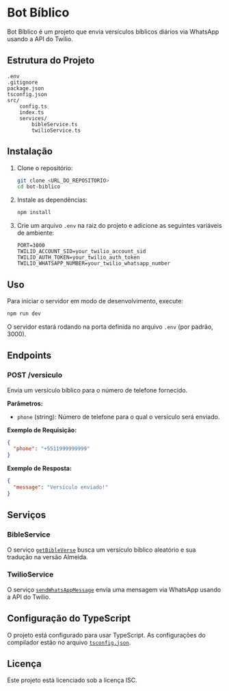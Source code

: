 # Bot Bíblico

Bot Bíblico é um projeto que envia versículos bíblicos diários via WhatsApp usando a API do Twilio.

## Estrutura do Projeto

```
.env
.gitignore
package.json
tsconfig.json
src/
    config.ts
    index.ts
    services/
        bibleService.ts
        twilioService.ts
```

## Instalação

1. Clone o repositório:
    ```sh
    git clone <URL_DO_REPOSITORIO>
    cd bot-biblico
    ```

2. Instale as dependências:
    ```sh
    npm install
    ```

3. Crie um arquivo `.env` na raiz do projeto e adicione as seguintes variáveis de ambiente:
    ```env
    PORT=3000
    TWILIO_ACCOUNT_SID=your_twilio_account_sid
    TWILIO_AUTH_TOKEN=your_twilio_auth_token
    TWILIO_WHATSAPP_NUMBER=your_twilio_whatsapp_number
    ```

## Uso

Para iniciar o servidor em modo de desenvolvimento, execute:
```sh
npm run dev
```

O servidor estará rodando na porta definida no arquivo `.env` (por padrão, 3000).

## Endpoints

### POST /versiculo

Envia um versículo bíblico para o número de telefone fornecido.

**Parâmetros:**
- `phone` (string): Número de telefone para o qual o versículo será enviado.

**Exemplo de Requisição:**
```json
{
  "phone": "+5511999999999"
}
```

**Exemplo de Resposta:**
```json
{
  "message": "Versículo enviado!"
}
```

## Serviços

### BibleService

O serviço [`getBibleVerse`](src/services/bibleService.ts) busca um versículo bíblico aleatório e sua tradução na versão Almeida.

### TwilioService

O serviço [`sendWhatsAppMessage`](src/services/twilioService.ts) envia uma mensagem via WhatsApp usando a API do Twilio.

## Configuração do TypeScript

O projeto está configurado para usar TypeScript. As configurações do compilador estão no arquivo [`tsconfig.json`](tsconfig.json).

## Licença

Este projeto está licenciado sob a licença ISC.
